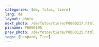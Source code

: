 ```yaml
---
categories: [de, fotos, tiere]
lang: de
layout: photo
next_photo: /de/fotos/tiere/P0000217.html
picname: P0000195
prev_photo: /de/fotos/tiere/P0000125.html
tags: [Leopard, Tree]
---
```

